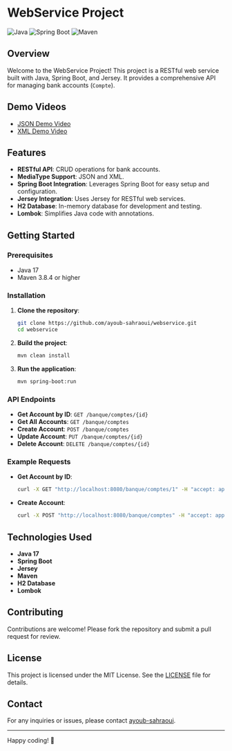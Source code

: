 # WebService Project

![Java](https://img.shields.io/badge/Java-17-blue)
![Spring Boot](https://img.shields.io/badge/Spring%20Boot-2.7.0-brightgreen)
![Maven](https://img.shields.io/badge/Maven-3.8.4-orange)

## Overview

Welcome to the WebService Project! This project is a RESTful web service built with Java, Spring Boot, and Jersey. It provides a comprehensive API for managing bank accounts (`Compte`).

## Demo Videos

- [JSON Demo Video](https://drive.google.com/uc?export=download&id=1T1GG7FL76nI3Ls6HAjsCg2ePQONKBVKt)
- [XML Demo Video](https://drive.google.com/uc?export=download&id=16ZbfP9riXCKWCjR1jM4AHhB2UzAcqkpa)

## Features

- **RESTful API**: CRUD operations for bank accounts.
- **MediaType Support**: JSON and XML.
- **Spring Boot Integration**: Leverages Spring Boot for easy setup and configuration.
- **Jersey Integration**: Uses Jersey for RESTful web services.
- **H2 Database**: In-memory database for development and testing.
- **Lombok**: Simplifies Java code with annotations.

## Getting Started

### Prerequisites

- Java 17
- Maven 3.8.4 or higher

### Installation

1. **Clone the repository**:
    ```sh
    git clone https://github.com/ayoub-sahraoui/webservice.git
    cd webservice
    ```

2. **Build the project**:
    ```sh
    mvn clean install
    ```

3. **Run the application**:
    ```sh
    mvn spring-boot:run
    ```

### API Endpoints

- **Get Account by ID**: `GET /banque/comptes/{id}`
- **Get All Accounts**: `GET /banque/comptes`
- **Create Account**: `POST /banque/comptes`
- **Update Account**: `PUT /banque/comptes/{id}`
- **Delete Account**: `DELETE /banque/comptes/{id}`

### Example Requests

- **Get Account by ID**:
    ```sh
    curl -X GET "http://localhost:8080/banque/comptes/1" -H "accept: application/json"
    ```

- **Create Account**:
    ```sh
    curl -X POST "http://localhost:8080/banque/comptes" -H "accept: application/json" -H "Content-Type: application/json" -d "{ \"name\": \"John Doe\", \"balance\": 1000.0 }"
    ```

## Technologies Used

- **Java 17**
- **Spring Boot**
- **Jersey**
- **Maven**
- **H2 Database**
- **Lombok**

## Contributing

Contributions are welcome! Please fork the repository and submit a pull request for review.

## License

This project is licensed under the MIT License. See the [LICENSE](LICENSE) file for details.

## Contact

For any inquiries or issues, please contact [ayoub-sahraoui](https://github.com/ayoub-sahraoui).

---

Happy coding! 🚀